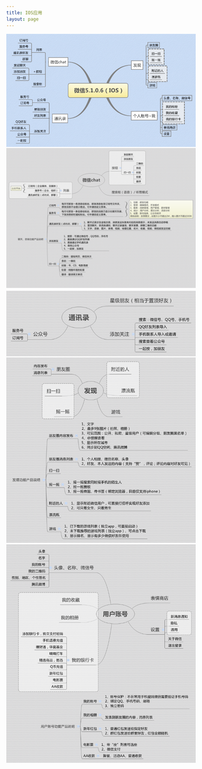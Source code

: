 ```yaml
---
title: IOS应用 
layout: page
---
```


![](/media/images/201402/微信.gif)    
![](/media/images/201402/微信chat.gif)    
![](/media/images/201402/通讯录.gif)    
![](/media/images/201402/发现.gif)    
![](/media/images/201402/用户账号.gif)    
